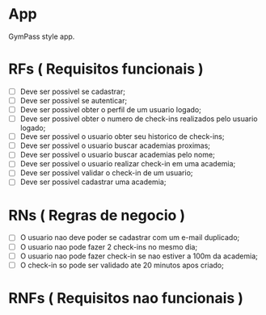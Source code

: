 # App

GymPass style app.

# RFs ( Requisitos funcionais )

- [ ] Deve ser possivel se cadastrar;
- [ ] Deve ser possivel se autenticar;
- [ ] Deve ser possivel obter o perfil de um usuario logado;
- [ ] Deve ser possivel obter o numero de check-ins realizados pelo usuario logado;
- [ ] Deve ser possivel o usuario obter seu historico de check-ins;
- [ ] Deve ser possivel o usuario buscar academias proximas;
- [ ] Deve ser possivel o usuario buscar academias pelo nome;
- [ ] Deve ser possivel o usuario realizar check-in em uma academia;
- [ ] Deve ser possivel validar o check-in de um usuario;
- [ ] Deve ser possivel cadastrar uma academia;

# RNs ( Regras de negocio )

- [ ] O usuario nao deve poder se cadastrar com um e-mail duplicado;
- [ ] O usuario nao pode fazer 2 check-ins no mesmo dia;
- [ ] O usuario nao pode fazer check-in se nao estiver a 100m da academia;
- [ ] O check-in so pode ser validado ate 20 minutos apos criado;

# RNFs ( Requisitos nao funcionais )